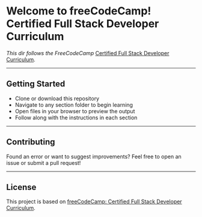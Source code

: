 # Welcome to freeCodeCamp! Certified Full Stack Developer Curriculum

_This dir follows the FreeCodeCamp_ [Certified Full Stack Developer Curriculum](https://www.freecodecamp.org/learn/full-stack-developer/).

---

## Getting Started

- Clone or download this repository
- Navigate to any section folder to begin learning
- Open files in your browser to preview the output
- Follow along with the instructions in each section

---

## Contributing

Found an error or want to suggest improvements? Feel free to open an issue or submit a pull request!

---

## License

This project is based on [freeCodeCamp: Certified Full Stack Developer Curriculum](https://www.freecodecamp.org/learn/full-stack-developer/).
